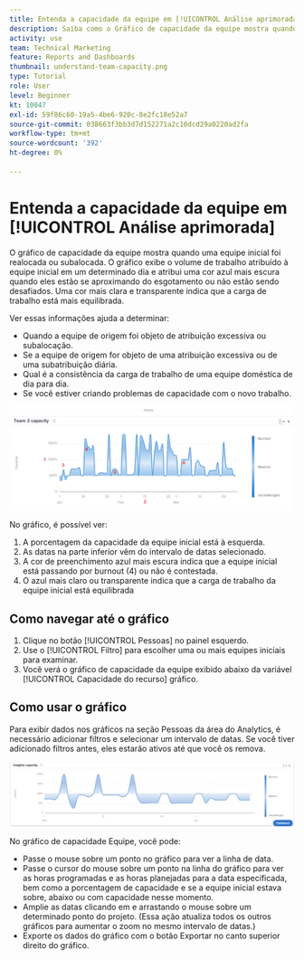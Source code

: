 ```yaml
---
title: Entenda a capacidade da equipe em [!UICONTROL Análise aprimorada]
description: Saiba como o Gráfico de capacidade da equipe mostra quando uma equipe inicial foi realocada ou subalocada.
activity: use
team: Technical Marketing
feature: Reports and Dashboards
thumbnail: understand-team-capacity.png
type: Tutorial
role: User
level: Beginner
kt: 10047
exl-id: 59f86c60-19a5-4be6-920c-8e2fc18e52a7
source-git-commit: 038663f3bb3d7d152271a2c10dcd29a0220ad2fa
workflow-type: tm+mt
source-wordcount: '392'
ht-degree: 0%

---
```


# Entenda a capacidade da equipe em [!UICONTROL Análise aprimorada]

O gráfico de capacidade da equipe mostra quando uma equipe inicial foi realocada ou subalocada. O gráfico exibe o volume de trabalho atribuído à equipe inicial em um determinado dia e atribui uma cor azul mais escura quando eles estão se aproximando do esgotamento ou não estão sendo desafiados. Uma cor mais clara e transparente indica que a carga de trabalho está mais equilibrada.

Ver essas informações ajuda a determinar:

* Quando a equipe de origem foi objeto de atribuição excessiva ou subalocação.
* Se a equipe de origem for objeto de uma atribuição excessiva ou de uma subatribuição diária.
* Qual é a consistência da carga de trabalho de uma equipe doméstica de dia para dia.
* Se você estiver criando problemas de capacidade com o novo trabalho.

![Uma imagem que mostra um gráfico de capacidade de equipe com números em áreas descritas nos marcadores abaixo](assets/section-3-4.png)

No gráfico, é possível ver:

1. A porcentagem da capacidade da equipe inicial está à esquerda.
1. As datas na parte inferior vêm do intervalo de datas selecionado.
1. A cor de preenchimento azul mais escura indica que a equipe inicial está passando por burnout (4) ou não é contestada.
1. O azul mais claro ou transparente indica que a carga de trabalho da equipe inicial está equilibrada

## Como navegar até o gráfico

1. Clique no botão [!UICONTROL Pessoas] no painel esquerdo.
1. Use o [!UICONTROL Filtro] para escolher uma ou mais equipes iniciais para examinar.
1. Você verá o gráfico de capacidade da equipe exibido abaixo da variável [!UICONTROL Capacidade do recurso] gráfico.

## Como usar o gráfico

Para exibir dados nos gráficos na seção Pessoas da área do Analytics, é necessário adicionar filtros e selecionar um intervalo de datas. Se você tiver adicionado filtros antes, eles estarão ativos até que você os remova.

![Uma imagem mostrando um gráfico de capacidade de equipe](assets/section-3-5.png)

No gráfico de capacidade Equipe, você pode:

* Passe o mouse sobre um ponto no gráfico para ver a linha de data.
* Passe o cursor do mouse sobre um ponto na linha do gráfico para ver as horas programadas e as horas planejadas para a data especificada, bem como a porcentagem de capacidade e se a equipe inicial estava sobre, abaixo ou com capacidade nesse momento.
* Amplie as datas clicando em e arrastando o mouse sobre um determinado ponto do projeto. (Essa ação atualiza todos os outros gráficos para aumentar o zoom no mesmo intervalo de datas.)
* Exporte os dados do gráfico com o botão Exportar no canto superior direito do gráfico.
